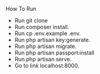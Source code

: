 How To Run

-   Run git clone <my-cool-project>
-   Run composer install.
-   Run cp .env.example .env.
-   Run php artisan key:generate.
-   Run php artisan migrate.
-   Run php artisan passport:install
-   Run php artisan serve.
-   Go to link localhost:8000.

